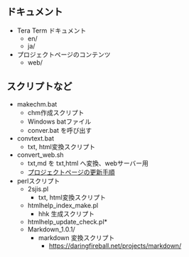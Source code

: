﻿
## ドキュメント

- Tera Term ドキュメント
    - en/
    - ja/
- プロジェクトページのコンテンツ
    - web/

## スクリプトなど

- makechm.bat
    - chm作成スクリプト
    - Windows batファイル
    - conver.bat を呼び出す
- convtext.bat
    - txt, html変換スクリプト
- convert_web.sh
    - txt,md を txt,html へ変換、webサーバー用
    - [プロジェクトページの更新手順](https://osdn.net/projects/ttssh2/wiki/%E3%83%97%E3%83%AD%E3%82%B8%E3%82%A7%E3%82%AF%E3%83%88%E3%83%9A%E3%83%BC%E3%82%B8%E3%81%AE%E6%9B%B4%E6%96%B0%E6%89%8B%E9%A0%86)
- perlスクリプト
    - 2sjis.pl
        - txt, html変換スクリプト
    - htmlhelp_index_make.pl
        - hhk 生成スクリプト
    - htmlhelp_update_check.pl*
    - Markdown_1.0.1/
        - markdown 変換スクリプト
            - https://daringfireball.net/projects/markdown/
